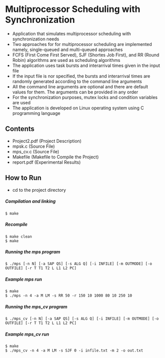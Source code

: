 # Multiprocessor Scheduling with Synchronization

- Application that simulates multiprocessor scheduling with synchronization needs
- Two approaches for for multiprocessor scheduling are implemented namely, single-queued and multi-queued approaches
- FCFS (First Come First Served), SJF (Shortes Job First), and RR (Round Robin) algorithms are used as scheduling algorithms
- The application uses task bursts and interarrival times given in the input file
- If the input file is nor specified, the bursts and interarrival times are randomly generated according to the command line arguments
- All the command line arguments are optional and there are default values for them. The arguments can be provided in any order
- For the synchronization purposes, mutex locks and condition variables are used
- The application is developed on Linux operating system using C programming language

## Contents

- Project2.pdf (Project Description)
- mpsk.c (Source File)
- mps_cv.c (Source File)
- Makefile (Makefile to Compile the Project)
- report.pdf (Experimental Results)

## How to Run

- cd to the project directory

##### Compilation and linking

```
$ make
```

##### Recompile

```
$ make clean
$ make
```

##### Running the mps program

```
$ ./mps [-n N] [-a SAP QS] [-s ALG Q] [-i INFILE] [-m OUTMODE] [-o OUTFILE] [-r T T1 T2 L L1 L2 PC]
```

##### Example mps run

```
$ make
$ ./mps -n 4 -a M LM -s RR 50 -r 150 10 1000 80 10 250 10
```

##### Running the mps_cv program

```
$ ./mps_cv [-n N] [-a SAP QS] [-s ALG Q] [-i INFILE] [-m OUTMODE] [-o OUTFILE] [-r T T1 T2 L L1 L2 PC]
```

##### Example mps_cv run

```
$ make
$ ./mps_cv -n 4 -a M LM -s SJF 0 -i infile.txt -m 2 -o out.txt
```
